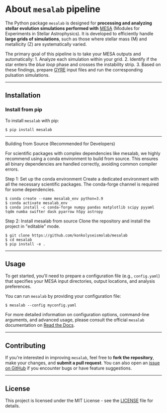 # About `mesalab` pipeline

The Python package `mesalab` is designed for **processing and analyzing stellar evolution simulations performed with**  [MESA](https://docs.mesastar.org/en/latest/) (Modules for Experiments in Stellar Astrophysics). It is developed to efficiently handle **large grids of simulations**, such as those where stellar mass (M) and metallicity (Z) are systematically varied.

The primary goal of this pipeline is to take your MESA outputs and automatically:
    1.  Analyze each simulation within your grid.
    2.  Identify if the star enters the *blue loop* phase and crosses the instability strip.
    3.  Based on these findings, prepare [GYRE](https://gyre.readthedocs.io/) input files and run the corresponding pulsation simulations.

----

## Installation

### Install from pip

To install `mesalab` with pip:

```console
$ pip install mesalab
```
----

Building from Source (Recommended for Developers)

For scientific packages with complex dependencies like mesalab, we highly recommend using a conda environment to build from source. This ensures all binary dependencies are handled correctly, avoiding common compiler errors.

Step 1: Set up the conda environment
Create a dedicated environment with all the necessary scientific packages. The conda-forge channel is required for some dependencies.
```console
$ conda create --name mesalab_env python=3.9
$ conda activate mesalab_env
$ conda install -c conda-forge numpy pandas matplotlib scipy pyyaml tqdm numba swifter dask pyarrow h5py astropy
```

Step 2: Install mesalab from source
Clone the repository and install the project in "editable" mode.
```console
$ git clone https://github.com/konkolyseismolab/mesalab
$ cd mesalab
$ pip install -e .
```

---- 

## Usage

To get started, you'll need to prepare a configuration file (e.g., `config.yaml`) that specifies your MESA input directories, output locations, and analysis preferences.

You can run `mesalab` by providing your configuration file:

```console
$ mesalab --config myconfig.yaml
```

For more detailed information on configuration options, command-line arguments, and advanced usage, please consult the official `mesalab` documentation on [Read the Docs](https://mesalab.readthedocs.io/en/latest/index.html).


----

## Contributing

If you're interested in improving `mesalab`, feel free to **fork the repository**, make your changes, and **submit a pull request**. You can also open an [issue on GitHub](https://github.com/konkolyseismolab/mesalab/issues) if you encounter bugs or have feature suggestions.


----

## License
This project is licensed under the MIT License - see the [LICENSE](LICENSE) file for details.
